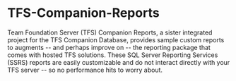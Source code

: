 # TFS-Companion-Reports
Team Foundation Server (TFS) Companion Reports, a sister integrated project for the TFS Companion Database, provides sample custom reports to augments -- and perhaps improve on -- the reporting package that comes with hosted TFS solutions.  These SQL Server Reporting Services (SSRS) reports are easily customizable and do not interact directly with your TFS server -- so no performance hits to worry about.
